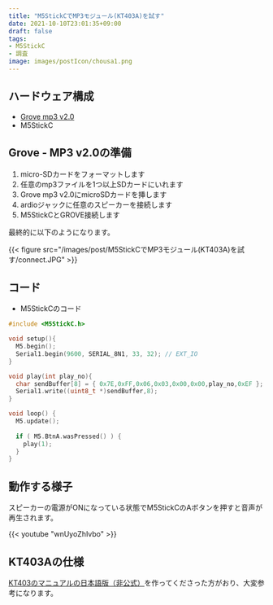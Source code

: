 ```yaml
---
title: "M5StickCでMP3モジュール(KT403A)を試す"
date: 2021-10-10T23:01:35+09:00
draft: false
tags:
- M5StickC
- 調査
image: images/postIcon/chousa1.png
---
```


## ハードウェア構成

* [Grove mp3 v2.0](https://wiki.seeedstudio.com/Grove-MP3_v2.0/)
* M5StickC

## Grove - MP3 v2.0の準備

1. micro-SDカードをフォーマットします
1. 任意のmp3ファイルを1つ以上SDカードにいれます
1. Grove mp3 v2.0にmicroSDカードを挿します
1. ardioジャックに任意のスピーカーを接続します
1. M5StickCとGROVE接続します

最終的に以下のようになります。

{{< figure src="/images/post/M5StickCでMP3モジュール(KT403A)を試す/connect.JPG"  >}}

## コード

* M5StickCのコード

```C
#include <M5StickC.h>

void setup(){
  M5.begin();
  Serial1.begin(9600, SERIAL_8N1, 33, 32); // EXT_IO
}

void play(int play_no){
  char sendBuffer[8] = { 0x7E,0xFF,0x06,0x03,0x00,0x00,play_no,0xEF };
  Serial1.write((uint8_t *)sendBuffer,8);
}

void loop() {
  M5.update();
  
  if ( M5.BtnA.wasPressed() ) {
    play(1);
  }
}
```


## 動作する様子

スピーカーの電源がONになっている状態でM5StickCのAボタンを押すと音声が再生されます。

{{< youtube "wnUyoZhIvbo" >}}

## KT403Aの仕様

[KT403のマニュアルの日本語版（非公式）](http://www.ne.jp/asahi/o-family/extdisk/MP3module/KT403A_DatasheetJP.pdf)を作ってくださった方がおり、大変参考になります。